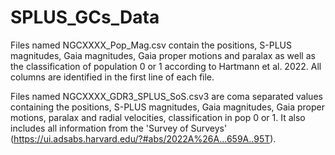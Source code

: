# SPLUS_GCs_Data

Files named NGCXXXX_Pop_Mag.csv contain the positions, S-PLUS magnitudes, Gaia magnitudes, Gaia proper motions and paralax as well as the classification of population 0 or 1 according to Hartmann et al. 2022. All columns are identified in the first line of each file.

Files named NGCXXXX_GDR3_SPLUS_SoS.csv3 are coma separated values containing the positions, S-PLUS magnitudes, Gaia magnitudes, Gaia proper motions, paralax and radial velocities, classification in pop 0 or 1. It also includes all information from the 'Survey of Surveys' (https://ui.adsabs.harvard.edu/?#abs/2022A%26A...659A..95T).
